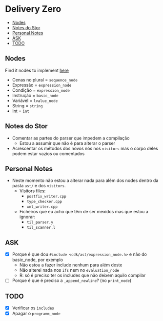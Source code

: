 # Delivery Zero <!-- omit in toc -->

- [Nodes](#nodes)
- [Notes do Stor](#notes-do-stor)
- [Personal Notes](#personal-notes)
- [ASK](#ask)
- [TODO](#todo)

## Nodes

Find it nodes to implement [here](./nodes.md)

- Cenas no plural = `sequence_node`
- Expressão = `expression_node`
- Condição = `expression_node`
- Instrução = `basic_node`
- Variável = `lvalue_node`
- String = `string`
- Int = `int`

## Notes do Stor

- Comentar as partes do parser que impedem a compilação
  - Estou a assumir que não é para alterar o parser
- Acrescentar os métodos dos novos nós nos `visitors` mas o corpo deles podem estar vazios ou comentados

## Personal Notes

- Neste momento não estou a alterar nada para além dos nodes dentro da pasta `ast/` e dos `visitors`.
  - Visitors files:
    - `postfix_writer.cpp`
    - `type_checker.cpp`
    - `xml_writer.cpp`
  - Ficheiros que eu acho que têm de ser mexidos mas que estou a ignorar:
    - `til_parser.y`
    - `til_scanner.l`

## ASK

- [x] Porque é que dou `#include <cdk/ast/expression_node.h>` e não do basic_node, por exemplo
  - Não estou a fazer include nenhum para além deste
  - Não alterei nada nos `ifs` nem no `evaluation_node`
  - R: só é preciso ter os includes que não deixem aquilo compilar
- [ ] Porque é que é preciso a `_append_newline`? (no `print_node`)

## TODO

- [x] Verificar os `includes`
- [x] Apagar o `programm_node`
